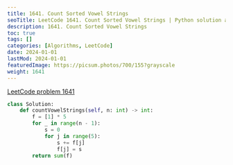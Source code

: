 ```yaml
---
title: 1641. Count Sorted Vowel Strings
seoTitle: LeetCode 1641. Count Sorted Vowel Strings | Python solution and explanation
description: 1641. Count Sorted Vowel Strings
toc: true
tags: []
categories: [Algorithms, LeetCode]
date: 2024-01-01
lastMod: 2024-01-01
featuredImage: https://picsum.photos/700/155?grayscale
weight: 1641
---
```


[LeetCode problem 1641](https://leetcode.com/problems/count-sorted-vowel-strings/)

```python
class Solution:
    def countVowelStrings(self, n: int) -> int:
        f = [1] * 5
        for _ in range(n - 1):
            s = 0
            for j in range(5):
                s += f[j]
                f[j] = s
        return sum(f)

```
